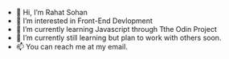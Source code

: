 - 👋 Hi, I’m Rahat Sohan
- 👀 I’m interested in Front-End Devlopment
- 🌱 I’m currently learning Javascript through Tthe Odin Project
- 💞️ I’m currently still learning but plan to work with others soon.
- 📫 You can reach me at my email. 

<!---
rsohan/rsohan is a ✨ special ✨ repository because its `README.md` (this file) appears on your GitHub profile.
You can click the Preview link to take a look at your changes.
--->
